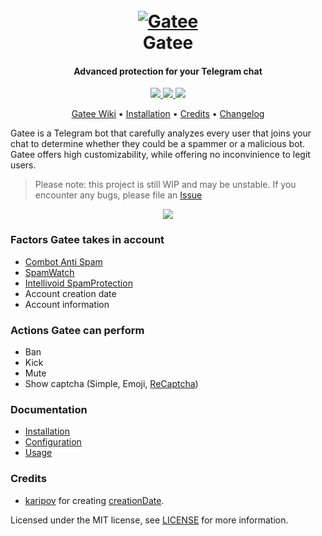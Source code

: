 <h1 align="center">
  <br>
  <a href="."><img src="https://emojipedia-us.s3.dualstack.us-west-1.amazonaws.com/thumbs/120/apple/237/no-entry_26d4.png" alt="Gatee"></a>
  <br>
  Gatee
  <br>
</h1>

<h4 align="center">Advanced protection for your Telegram chat</h4>

<p align="center">
  <a href="https://github.com/psf/black">
    <img src="https://img.shields.io/badge/code%20style-black-000000.svg">
  </a>
  <a href=".">
    <img src="https://img.shields.io/badge/Made%20with-%E2%9D%A4%EF%B8%8F%EF%B8%8F-red">
  </a>
  <a href="LICENSE">
    <img src="https://img.shields.io/badge/License-MIT-yellow.svg">
  </a>
</p>

<p align="center">
  <a href="https://github.com/crinny/gatee/wiki">Gatee Wiki</a> •
  <a href="https://github.com/crinny/gatee/wiki/Installation">Installation</a> •
  <a href="#credits">Credits</a> •
  <a href="CHANGELOG.md">Changelog</a>
</p>

Gatee is a Telegram bot that carefully analyzes every user that joins your chat to determine whether they could be a spammer or a malicious bot. Gatee offers high customizability, while offering no inconvinience to legit users.

> Please note: this project is still WIP and may be unstable. If you encounter any bugs, please file an [Issue](https://github.com/crinny/gatee/issues/new)

<p align="center">
    <img src="https://user-images.githubusercontent.com/42045258/92609042-c4578700-f2be-11ea-8e29-109c61e47423.png">
</p>

### Factors Gatee takes in account
- [Combot Anti Spam](https://cas.chat)
- [SpamWatch](https://spamwat.ch)
- [Intellivoid SpamProtection](https://docs.intellivoid.net/spamprotection/introduction)
- Account creation date
- Account information

### Actions Gatee can perform
- Ban
- Kick
- Mute
- Show captcha (Simple, Emoji, [ReCaptcha](https://www.google.com/recaptcha/about/))

### Documentation
- [Installation](https://github.com/crinny/gatee/wiki/Installation)
- [Configuration](https://github.com/crinny/gatee/wiki/Configuration)
- [Usage](https://github.com/crinny/gatee/wiki/Usage)

### Credits
- [karipov](https://github.com/karipov) for creating [creationDate](https://github.com/karipov/creationDate).

Licensed under the MIT license, see [LICENSE](LICENSE) for more information.
